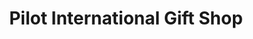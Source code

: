 ---
title: "Pilot International Gift Shop"
url: /pilot-mountain/pilot-international-gift-shop/
shop: gift
---